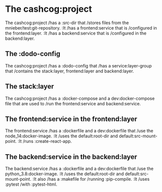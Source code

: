 # The cashcog:project

The cashcog:project /has a :src-dir that /stores files from the mnieber/test:git-repository.
:It /has a frontend:service that is /configured in the frontend:layer.
:It /has a backend:service that is /configured in the backend:layer.

## The :dodo-config

The cashcog:project /has a :dodo-config that /has a service:layer-group that /contains the
stack:layer, frontend:layer and backend:layer.

## The stack:layer

The cashcog:project /has a :docker-compose and a dev:docker-compose file that are used
to /run the frontend:service and backend:service.

## The frontend:service in the frontend:layer

The frontend:service /has a :dockerfile and a dev:dockerfile that /use the node_14:docker-image.
:It /uses the default:root-dir and default:src-mount-point.
:It /runs :create-react-app.

## The backend:service in the backend:layer

The backend:service /has a :dockerfile and a dev:dockerfile that /use the python_3.8:docker-image.
:It /uses the default:root-dir and default:src-mount-point.
:It also /has a :makefile for /running :pip-compile.
:It /uses :pytest /with :pytest-html.

